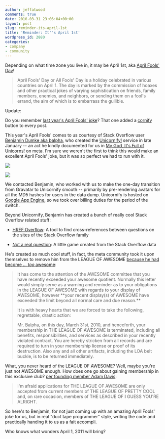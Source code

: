 ```yaml
---
author: jeffatwood
comments: true
date: 2010-03-31 23:06:04+00:00
layout: post
slug: reminder-its-april-1st
title: 'Reminder: It''s April 1st'
wordpress_id: 2880
categories:
- company
- community
---
```


Depending on what time zone you live in, it may be April 1st, aka [April Fools' Day](http://en.wikipedia.org/wiki/April_Fools'_Day)!





<blockquote>
April Fools' Day or All Fools' Day is a holiday celebrated in various countries on April 1. The day is marked by the commission of hoaxes and other practical jokes of varying sophistication on friends, family members, enemies, and neighbors, or sending them on a fool's errand, the aim of which is to embarrass the gullible.
</blockquote>





Update:



Do you remember [last year's April Fools' joke](http://meta.stackoverflow.com/questions/20477/the-fancy-and-amazing-april-fools-question)? That one added a [cornify](http://www.cornify.com/) button to every post.



This year's April Fools' comes to us courtesy of Stack Overflow user [Benjamin Dumke aka balpha](http://stackoverflow.com/users/115866/balpha), who created the [Unicornify!](http://unicornify.appspot.com/) service in late January -- an act he kindly documented for us in [My God, It's Full of Unicorns!](http://meta.stackoverflow.com/questions/37328/my-godits-full-of-unicorns) on meta. I'm sure we weren't the first to think this would make an excellent April Fools' joke, but it was so perfect we had to run with it.



![](http://blog.stackoverflow.com/wp-content/uploads/unicornify-stackoverflow-eric-lippert1.png)



![](http://blog.stackoverflow.com/wp-content/uploads/unicornify-stackoverflow-userlist1.png)






We contacted Benjamin, who worked with us to make the one-day transition from Gravatar to Unicornify smooth -- primarily by pre-rendering avatars for all the MD5 hashes for users in the data dump. Unicornify is hosted on [Google App Engine](http://code.google.com/appengine/), so we took over billing duties for the period of the switch.



Beyond Unicornify, Benjamin has created a bunch of really cool Stack Overflow related stuff:







  * [HREF Overflow](http://meta.stackoverflow.com/questions/21600): A tool to find cross-references between questions on the sites of the Stack Overflow family

  * [Not a real question](http://notarealquestion.appspot.com/): A little game created from the Stack Overflow data




He's created so much cool stuff, in fact, the meta community took it upon themselves to remove him from the LEAGUE OF AWESOME [because he had become ... _too_ awesome](http://meta.stackoverflow.com/questions/44840/to-balpha-re-unicorn-infestation):





<blockquote>
It has come to the attention of the AWESOME committee that you have recently exceeded your awesome quotient. Normally this letter would simply serve as a warning and reminder as to your obligations in the LEAGUE OF AWESOME with regards to your display of AWESOME, however **your recent display(s) of AWESOME have exceeded the limit beyond all normal care and due reason.**

> 
> 
It is with heavy hearts that we are forced to take the following, regrettable, drastic action:

> 
> 
Mr. Balpha, on this day, March 31st, 2010, and henceforth, your membership in THE LEAGUE OF AWESOME is terminated, including all benefits, responsibilities, and services as described in your recently violated contract. You are hereby stricken from all records and are required to turn in your membership license or proof of its destruction. Also any and all other artifacts, including the LOA belt buckle, is to be returned immediately.
</blockquote>





What, you never heard of the LEAGUE OF AWESOME? Well, maybe you're just not AWESOME enough. How does one go about gaining membership in this exclusive club? [per founding member Adam Davis](http://meta.stackoverflow.com/questions/44840/to-balpha-re-unicorn-infestation/44841#44841):





<blockquote>
I'm afraid applications for THE LEAGUE OF AWESOME are only accepted from current members of THE LEAGUE OF PRETTY COOL and, on rare occasion, members of THE LEAGUE OF I GUESS YOU'RE ALRIGHT.
</blockquote>





So here's to Benjamin, for not just coming up with an amazing April Fools' joke for us, but in real "duct tape programmer" style, writing the code and practically handing it to us as a fait accompli.



Who knows what wonders April 1, 2011 will bring? 


